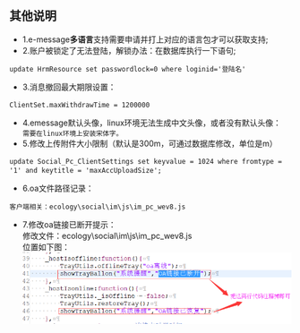 ## 其他说明

* 1.e-message**多语言**支持需要申请并打上对应的语言包才可以获取支持;
* 2.账户被锁定了无法登陆，解锁办法：在数据库执行一下语句;<br/>
```
update HrmResource set passwordlock=0 where loginid='登陆名'
```
* 3.消息撤回最大期限设置：<br/>
```
ClientSet.maxWithdrawTime = 1200000
```
* 4.emessage默认头像，linux环境无法生成中文头像，或者没有默认头像：<br/>
`需要在linux环境上安装宋体字。`
* 5.修改上传附件大小限制（默认是300m，可通过数据库修改，单位是m）
```
update Social_Pc_ClientSettings set keyvalue = 1024 where fromtype = '1' and keytitle = 'maxAccUploadSize';
```
* 6.oa文件路径记录：
```
客户端相关：ecology\social\im\js\im_pc_wev8.js
```
* 7.修改oa链接已断开提示：<br/>
修改文件：ecology\social\im\js\im_pc_wev8.js<br/>
位置如下图：<br/>
![修改位置](/image/c1/修改客户端连接断开提醒.png "Title")